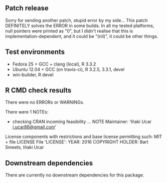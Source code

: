## Patch release

Sorry for sending another patch, stupid error by my side... This patch DEFINITELY solves the ERROR in some builds. In all my tested platforms, null pointers were printed as "0", but I didn't realise that this is implementation-dependent, and it could be "(nil)", it could be other things.

## Test environments

* Fedora 25 + GCC + clang (local), R 3.3.2
* Ubuntu 12.04 + GCC (on travis-ci), R 3.2.5, 3.3.1, devel
* win-builder, R devel

## R CMD check results

There were no ERRORs or WARNINGs.

There were 1 NOTEs:

* checking CRAN incoming feasibility ... NOTE
Maintainer: ‘Iñaki Ucar <i.ucar86@gmail.com>’

License components with restrictions and base license permitting such:
  MIT + file LICENSE
File 'LICENSE':
  YEAR: 2016
  COPYRIGHT HOLDER: Bart Smeets, Iñaki Ucar

## Downstream dependencies

There are currently no downstream dependencies for this package.
